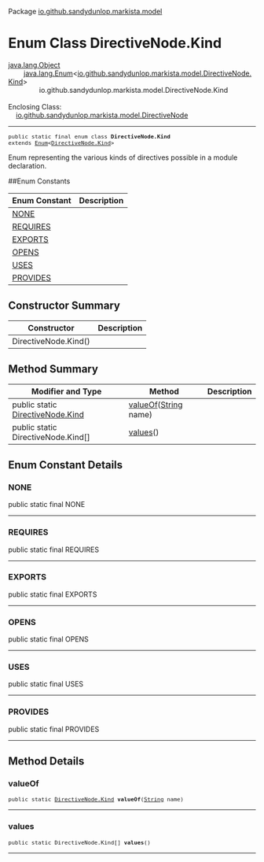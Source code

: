 Package [io.github.sandydunlop.markista.model](index.md)

# Enum Class DirectiveNode.Kind
[java.lang.Object](https://docs.oracle.com/en/java/javase/24/docs/api/java.base/java/lang/Object.html)<br/>
        [java.lang.Enum](https://docs.oracle.com/en/java/javase/24/docs/api/java.base/java/lang/Enum.html)<[io.github.sandydunlop.markista.model.DirectiveNode.Kind](DirectiveNode.Kind.md)><br/>
                io.github.sandydunlop.markista.model.DirectiveNode.Kind<br/>
<br/>
Enclosing Class:<br/>
    [io.github.sandydunlop.markista.model.DirectiveNode](DirectiveNode.md)


----

<span style="font-family: monospace; font-size: 80%;">public static final enum class __DirectiveNode.Kind__<br/>extends [Enum](https://docs.oracle.com/en/java/javase/24/docs/api/java.base/java/lang/Enum.html)<[DirectiveNode.Kind](DirectiveNode.Kind.md)>
</span>

Enum representing the various kinds of directives possible in a module declaration.


##Enum Constants

| Enum Constant         | Description |
|-----------------------|-------------|
| [NONE](#none)         |             |
| [REQUIRES](#requires) |             |
| [EXPORTS](#exports)   |             |
| [OPENS](#opens)       |             |
| [USES](#uses)         |             |
| [PROVIDES](#provides) |             |



## Constructor Summary

| Constructor          | Description |
|----------------------|-------------|
| DirectiveNode.Kind() |             |



## Method Summary

| Modifier and Type                                         | Method                                                                                                                 | Description |
|-----------------------------------------------------------|------------------------------------------------------------------------------------------------------------------------|-------------|
| public static [DirectiveNode.Kind](DirectiveNode.Kind.md) | [valueOf](#valueof)([String](https://docs.oracle.com/en/java/javase/24/docs/api/java.base/java/lang/String.html) name) |             |
| public static DirectiveNode.Kind\[]                       | [values](#values)()                                                                                                    |             |



## Enum Constant Details

### NONE

public static final  NONE




---

### REQUIRES

public static final  REQUIRES




---

### EXPORTS

public static final  EXPORTS




---

### OPENS

public static final  OPENS




---

### USES

public static final  USES




---

### PROVIDES

public static final  PROVIDES




---


## Method Details

### valueOf

<span style="font-family: monospace; font-size: 80%;">public static [DirectiveNode.Kind](DirectiveNode.Kind.md) __valueOf__([String](https://docs.oracle.com/en/java/javase/24/docs/api/java.base/java/lang/String.html) name)</span>




---

### values

<span style="font-family: monospace; font-size: 80%;">public static DirectiveNode.Kind\[] __values__()</span>




---

